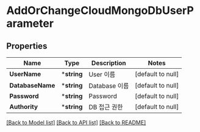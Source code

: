 # AddOrChangeCloudMongoDbUserParameter

## Properties
Name | Type | Description | Notes
------------ | ------------- | ------------- | -------------
**UserName** | ***string** | User 이름 | [default to null]
**DatabaseName** | ***string** | Database 이름 | [default to null]
**Password** | ***string** | Password | [default to null]
**Authority** | ***string** | DB 접근 권한 | [default to null]

[[Back to Model list]](../README.md#documentation-for-models) [[Back to API list]](../README.md#documentation-for-api-endpoints) [[Back to README]](../README.md)



